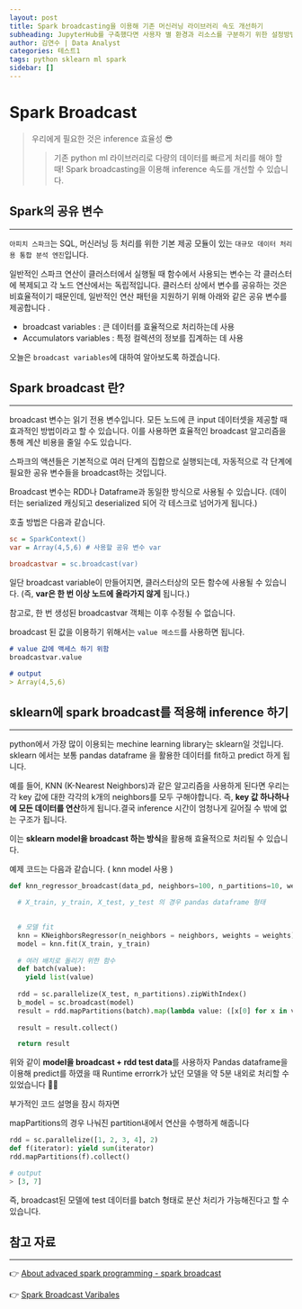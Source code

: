 ```yaml
---
layout: post
title: Spark broadcasting을 이용해 기존 머신러닝 라이브러리 속도 개선하기
subheading: JupyterHub를 구축했다면 사용자 별 환경과 리소스를 구분하기 위한 설정방법을 알아봅시다.
author: 김연수 | Data Analyst
categories: 테스트1
tags: python sklearn ml spark
sidebar: []
---
```


# Spark Broadcast

> 우리에게 필요한 것은 inference 효율성 😎
> 
> > 기존 python ml 라이브러리로 다량의 데이터를 빠르게 처리를 해야 할 때!  Spark broadcasting을 이용해 inference 속도를 개선할 수 있습니다.

  

## Spark의 공유 변수

----------

`아피치 스파크`는 SQL, 머신러닝 등 처리를 위한 기본 제공 모듈이 있는  `대규모 데이터 처리용 통합 분석 엔진`입니다.

  
일반적인 스파크 연산이 클러스터에서 실행될 때 함수에서 사용되는 변수는 각 클러스터에 복제되고 각 노드 연산에서는 독립적입니다. 클러스터 상에서 변수를 공유하는 것은 비효율적이기 때문인데, 일반적인 연산 패턴을 지원하기 위해 아래와 같은 공유 변수를 제공합니다 .

-   broadcast variables : 큰 데이터를 효율적으로 처리하는데 사용
-   Accumulators variables : 특정 컬렉션의 정보를 집계하는 데 사용

오늘은  `broadcast variables`에 대하여 알아보도록 하겠습니다.

  

## Spark broadcast 란?

----------

broadcast 변수는 읽기 전용 변수입니다. 모든 노드에 큰 input 데이터셋을 제공할 때 효과적인 방법이라고 할 수 있습니다. 이를 사용하면 효율적인 broadcast 알고리즘을 통해 계산 비용을 줄일 수도 있습니다.

  

스파크의 액션들은 기본적으로 여러 단계의 집합으로 실행되는데, 자동적으로 각 단계에 필요한 공유 변수들을 broadcast하는 것입니다.

Broadcast 변수는 RDD나 Dataframe과 동일한 방식으로 사용될 수 있습니다. (데이터는 serialized 캐싱되고 deserialized 되어 각 테스크로 넘어가게 됩니다.)

  
호출 방법은 다음과 같습니다.

```ini
sc = SparkContext()
var = Array(4,5,6) # 사용할 공유 변수 var

broadcastvar = sc.broadcast(var)

```

일단 broadcast variable이 만들어지면, 클러스터상의 모든 함수에 사용될 수 있습니다. (즉,  **var은 한 번 이상 노드에 올라가지 않게**  됩니다.)

참고로, 한 번 생성된 broadcastvar 객체는 이후 수정될 수 없습니다.

  
broadcast 된 값을 이용하기 위해서는  `value 메소드`를 사용하면 됩니다.

```markdown
# value 값에 액세스 하기 위함
broadcastvar.value

# output
> Array(4,5,6)

```

  

## sklearn에 spark broadcast를 적용해 inference 하기

----------

python에서 가장 많이 이용되는 mechine learning library는 sklearn일 것입니다. sklearn 에서는 보통 pandas dataframe 을 활용한 데이터를 fit하고 predict 하게 됩니다.

예를 들어, KNN (K-Nearest Neighbors)과 같은 알고리즘을 사용하게 된다면 우리는 각 key 값에 대한 각각의 k개의 neighbors를 모두 구해야합니다. 즉,  **key 값 하나하나에 모든 데이터를 연산**하게 됩니다.결국 inference 시간이 엄청나게 길어질 수 밖에 없는 구조가 됩니다.

이는  **sklearn model을 broadcast 하는 방식**을 활용해 효율적으로 처리될 수 있습니다.

  

예제 코드는 다음과 같습니다. ( knn model 사용 )

```python
def knn_regressor_broadcast(data_pd, neighbors=100, n_partitions=10, weights = "uniform"):

  # X_train, y_train, X_test, y_test 의 경우 pandas dataframe 형태
  

  # 모델 fit
  knn = KNeighborsRegressor(n_neighbors = neighbors, weights = weights)
  model = knn.fit(X_train, y_train)
  
  # 여러 배치로 돌리기 위한 함수
  def batch(value):
    yield list(value)
    
  rdd = sc.parallelize(X_test, n_partitions).zipWithIndex()
  b_model = sc.broadcast(model)
  result = rdd.mapPartitions(batch).map(lambda value: ([x[0] for x in value], [x[1] for x in value])).flatMap(lambda x: zip(x[1], b_model.value.predict(x[0])))
  
  result = result.collect()

  return result

```

위와 같이  **model을 broadcast + rdd test data**를 사용하자 Pandas dataframe을 이용해 predict를 하였을 때 Runtime errorrk가 났던 모델을 약 5분 내외로 처리할 수 있었습니다 👏👏

  

부가적인 코드 설명을 잠시 하자면

mapPartitions의 경우 나눠진 partition내에서 연산을 수행하게 해줍니다

```python
rdd = sc.parallelize([1, 2, 3, 4], 2)
def f(iterator): yield sum(iterator)
rdd.mapPartitions(f).collect()

# output
> [3, 7]

```

즉, broadcast된 모델에 test 데이터를 batch 형태로 분산 처리가 가능해진다고 할 수 있습니다.

  

## 참고 자료

----------

👉  [About advaced spark programming - spark broadcast](https://www.tutorialspoint.com/apache_spark/advanced_spark_programming.htm)

👉  [Spark Broadcast Varibales](https://sparkbyexamples.com/spark/spark-broadcast-variables/)